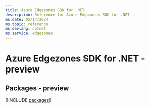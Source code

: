 ```yaml
---
title: Azure Edgezones SDK for .NET
description: Reference for Azure Edgezones SDK for .NET
ms.date: 05/14/2024
ms.topic: reference
ms.devlang: dotnet
ms.service: edgezones
---
```

# Azure Edgezones SDK for .NET - preview
## Packages - preview
[!INCLUDE [packages](edgezones-index.md)]